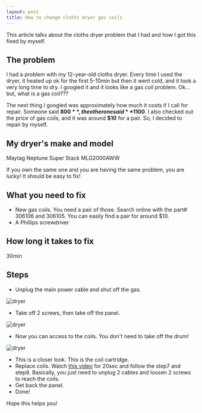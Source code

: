 ```yaml
---
layout: post
title: How to change cloths dryer gas coils
---
```


This article talks about the cloths dryer problem that I had and
how I got this fixed by myself.

## The problem

I had a problem with my 12-year-old cloths dryer. Every time I used the dryer,
it heated up ok for the first 5-10min but then it went cold, and it took a very long time to dry.
I googled it and it looks like a gas coil problem. Ok... but, what is a gas coil???

The next thing I googled was approximately how much it costs if I call for repair.
Someone said **$800**, the other one said **$1100**.
I also checked out the price of gas coils, and it was around **$10** for a pair.
So, I decided to repair by myself.  

## My dryer's make and model

Maytag Neptune Super Stack MLG2000AWW

If you own the same one and you are having the same problem,
you are lucky! It should be easy to fix!

## What you need to fix

* New gas coils. You need a pair of those. Search online with the part# 306106 and 306105.
You can easily find a pair for around $10.
* A Phillips screwdriver

## How long it takes to fix

30min

## Steps

* Unplug the main power cable and shut off the gas.

![dryer](/public/images/7544/16153157077_0475be38d0_z.jpg)

* Take off 2 screws, then take off the panel.

![dryer](/public/images/8646/16337279211_fa97c3557e_z.jpg)

* Now you can access to the coils. You don't need to take off the drum!

![dryer](/public/images/7575/15716612644_9435026b54_z.jpg)

* This is a closer look. This is the coil cartridge.
* Replace coils. Watch [this video](http://youtu.be/tL5tH_hhvPk?t=1m8s) for 20sec
and follow the step7 and step8.
Basically, you just need to unplug 2 cables and
loosen 2 screws to reach the coils.
* Get back the panel.
* Done!

Hope this helps you!

